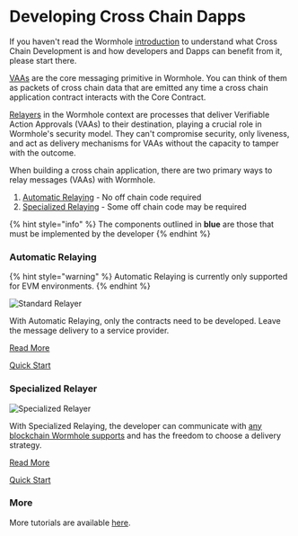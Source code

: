 # Developing Cross Chain Dapps

If you haven't read the Wormhole [introduction](../../) to understand what Cross Chain Development is and how developers and Dapps can benefit from it, please start there.

[VAAs](../../reference/components/vaa.md) are the core messaging primitive in Wormhole. You can think of them as packets of cross chain data that are emitted any time a cross chain application contract interacts with the Core Contract.

[Relayers](../../reference/components/relayer.md) in the Wormhole context are processes that deliver Verifiable Action Approvals (VAAs) to their destination, playing a crucial role in Wormhole's security model. They can't compromise security, only liveness, and act as delivery mechanisms for VAAs without the capacity to tamper with the outcome.

When building a cross chain application, there are two primary ways to relay messages (VAAs) with Wormhole.

1. [Automatic Relaying](./#automatic-relaying) - No off chain code required
2. [Specialized Relaying](./#specialized-relayer) - Some off chain code may be required

{% hint style="info" %}
The components outlined in **blue** are those that must be implemented by the developer
{% endhint %}

### Automatic Relaying

{% hint style="warning" %}
Automatic Relaying is currently only supported for EVM environments.
{% endhint %}

![Standard Relayer](../../.gitbook/assets/auto-relayer.png)

With Automatic Relaying, only the contracts need to be developed. Leave the message delivery to a service provider.

[Read More](standard-relayer.md)

[Quick Start](../tutorials/hello-wormhole/)

### Specialized Relayer

![Specialized Relayer](../../.gitbook/assets/specialized-relayer.png)

With Specialized Relaying, the developer can communicate with [any blockchain Wormhole supports](../../blockchain-environments/) and has the freedom to choose a delivery strategy.

[Read More](specialized-relayer.md)

[Quick Start](../tutorials/relayer/)

### More

More tutorials are available [here](../tutorials/).
